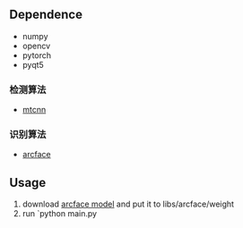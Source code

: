 ## Dependence
* numpy
* opencv
* pytorch
* pyqt5

### 检测算法
* [mtcnn](https://github.com/TropComplique/mtcnn-pytorch)



### 识别算法
* [arcface](https://github.com/ronghuaiyang/arcface-pytorch)



## Usage
1. download [arcface model](https://pan.baidu.com/s/1K974fl6pKeEIDp44Qb9DXg) and put it to libs/arcface/weight
2. run `python main.py